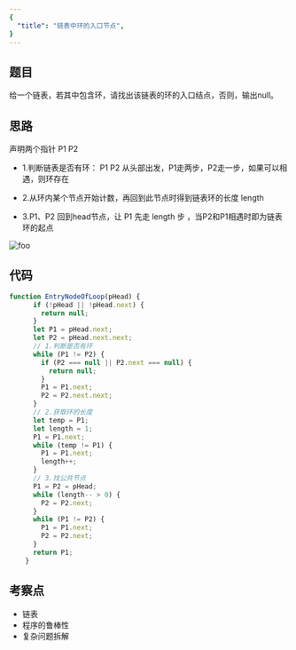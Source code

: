 ```yaml
---
{
  "title": "链表中环的入口节点",
}
---
```

## 题目

给一个链表，若其中包含环，请找出该链表的环的入口结点，否则，输出null。

## 思路

声明两个指针 P1 P2

- 1.判断链表是否有环： P1 P2 从头部出发，P1走两步，P2走一步，如果可以相遇，则环存在

- 2.从环内某个节点开始计数，再回到此节点时得到链表环的长度 length

- 3.P1、P2 回到head节点，让 P1 先走 length 步 ，当P2和P1相遇时即为链表环的起点


<img src="/链表中环的入口节点.png" alt="foo">

## 代码

```js
function EntryNodeOfLoop(pHead) {
      if (!pHead || !pHead.next) {
        return null;
      }
      let P1 = pHead.next;
      let P2 = pHead.next.next;
      // 1.判断是否有环
      while (P1 != P2) {
        if (P2 === null || P2.next === null) {
          return null;
        }
        P1 = P1.next;
        P2 = P2.next.next;
      }
      // 2.获取环的长度
      let temp = P1;
      let length = 1;
      P1 = P1.next;
      while (temp != P1) {
        P1 = P1.next;
        length++;
      }
      // 3.找公共节点
      P1 = P2 = pHead;
      while (length-- > 0) {
        P2 = P2.next;
      }
      while (P1 != P2) {
        P1 = P1.next;
        P2 = P2.next;
      }
      return P1;
    }
```

## 考察点

- 链表
- 程序的鲁棒性
- 复杂问题拆解